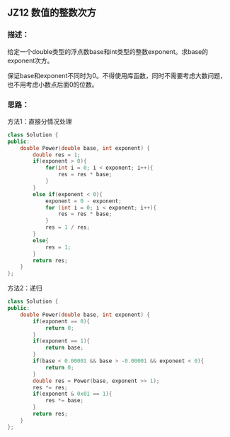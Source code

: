 ## JZ12 数值的整数次方
### 描述：
给定一个double类型的浮点数base和int类型的整数exponent。求base的exponent次方。

保证base和exponent不同时为0。不得使用库函数，同时不需要考虑大数问题，也不用考虑小数点后面0的位数。

### 思路：
方法1：直接分情况处理
```C++
class Solution {
public:
    double Power(double base, int exponent) {
        double res = 1;
        if(exponent > 0){
            for(int i = 0; i < exponent; i++){
                res = res * base;
            }
        }
        else if(exponent < 0){
            exponent = 0 - exponent;
            for (int i = 0; i < exponent; i++){
                res = res * base;
            }
            res = 1 / res;
        }
        else{
            res = 1;
        }
        return res;
    }
};
```
方法2：递归
```C++
class Solution {
public:
    double Power(double base, int exponent) {
        if(exponent == 0){
            return 0;
        }
        if(exponent == 1){
            return base;
        }
        if(base < 0.00001 && base > -0.00001 && exponent < 0){
            return 0;
        }
        double res = Power(base, exponent >> 1);
        res *= res;
        if(exponent & 0x01 == 1){
            res *= base;
        }
        return res;
    }
};
```
